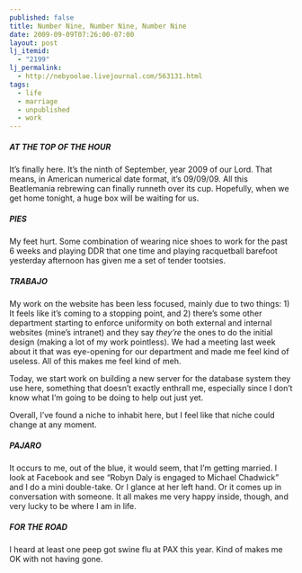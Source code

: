 ```yaml
---
published: false
title: Number Nine, Number Nine, Number Nine
date: 2009-09-09T07:26:00-07:00
layout: post
lj_itemid:
  - "2199"
lj_permalink:
  - http://nebyoolae.livejournal.com/563131.html
tags:
  - life
  - marriage
  - unpublished
  - work
---
```

##### AT THE TOP OF THE HOUR

It&#8217;s finally here. It&#8217;s the ninth of September, year 2009 of our Lord. That means, in American numerical date format, it&#8217;s 09/09/09. All this Beatlemania rebrewing can finally runneth over its cup. Hopefully, when we get home tonight, a huge box will be waiting for us.

<!--more-->

##### PIES

My feet hurt. Some combination of wearing nice shoes to work for the past 6 weeks and playing DDR that one time and playing racquetball barefoot yesterday afternoon has given me a set of tender tootsies.

##### TRABAJO

My work on the website has been less focused, mainly due to two things: 1) It feels like it&#8217;s coming to a stopping point, and 2) there&#8217;s some other department starting to enforce uniformity on both external and internal websites (mine&#8217;s intranet) and they say _they&#8217;re_ the ones to do the initial design (making a lot of my work pointless). We had a meeting last week about it that was eye-opening for our department and made me feel kind of useless. All of this makes me feel kind of meh.

Today, we start work on building a new server for the database system they use here, something that doesn&#8217;t exactly enthrall me, especially since I don&#8217;t know what I&#8217;m going to be doing to help out just yet.

Overall, I&#8217;ve found a niche to inhabit here, but I feel like that niche could change at any moment.

##### PAJARO

It occurs to me, out of the blue, it would seem, that I&#8217;m getting married. I look at Facebook and see &#8220;Robyn Daly is engaged to Michael Chadwick&#8221; and I do a mini double-take. Or I glance at her left hand. Or it comes up in conversation with someone. It all makes me very happy inside, though, and very lucky to be where I am in life.

##### FOR THE ROAD

I heard at least one peep got swine flu at PAX this year. Kind of makes me OK with not having gone.
